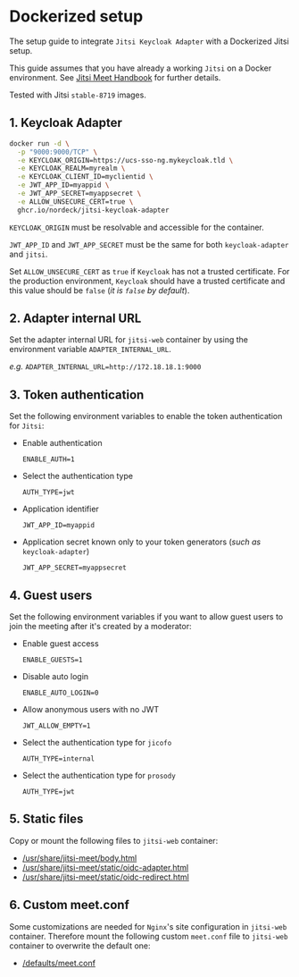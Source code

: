 # Dockerized setup

The setup guide to integrate `Jitsi Keycloak Adapter` with a Dockerized Jitsi
setup.

This guide assumes that you have already a working `Jitsi` on a Docker
environment. See
[Jitsi Meet Handbook](https://jitsi.github.io/handbook/docs/devops-guide/devops-guide-docker/)
for further details.

Tested with Jitsi `stable-8719` images.

## 1. Keycloak Adapter

```bash
docker run -d \
  -p "9000:9000/TCP" \
  -e KEYCLOAK_ORIGIN=https://ucs-sso-ng.mykeycloak.tld \
  -e KEYCLOAK_REALM=myrealm \
  -e KEYCLOAK_CLIENT_ID=myclientid \
  -e JWT_APP_ID=myappid \
  -e JWT_APP_SECRET=myappsecret \
  -e ALLOW_UNSECURE_CERT=true \
  ghcr.io/nordeck/jitsi-keycloak-adapter
```

`KEYCLOAK_ORIGIN` must be resolvable and accessible for the container.

`JWT_APP_ID` and `JWT_APP_SECRET` must be the same for both `keycloak-adapter`
and `jitsi`.

Set `ALLOW_UNSECURE_CERT` as `true` if `Keycloak` has not a trusted certificate.
For the production environment, `Keycloak` should have a trusted certificate and
this value should be `false` (_it is `false` by default_).

## 2. Adapter internal URL

Set the adapter internal URL for `jitsi-web` container by using the environment
variable `ADAPTER_INTERNAL_URL`.

_e.g._ `ADAPTER_INTERNAL_URL=http://172.18.18.1:9000`

## 3. Token authentication

Set the following environment variables to enable the token authentication for
`Jitsi`:

- Enable authentication

  `ENABLE_AUTH=1`

- Select the authentication type

  `AUTH_TYPE=jwt`

- Application identifier

  `JWT_APP_ID=myappid`

- Application secret known only to your token generators (_such as_
  `keycloak-adapter`)

  `JWT_APP_SECRET=myappsecret`

## 4. Guest users

Set the following environment variables if you want to allow guest users to join
the meeting after it's created by a moderator:

- Enable guest access

  `ENABLE_GUESTS=1`

- Disable auto login

  `ENABLE_AUTO_LOGIN=0`

- Allow anonymous users with no JWT

  `JWT_ALLOW_EMPTY=1`

- Select the authentication type for `jicofo`

  `AUTH_TYPE=internal`

- Select the authentication type for `prosody`

  `AUTH_TYPE=jwt`

## 5. Static files

Copy or mount the following files to `jitsi-web` container:

- [/usr/share/jitsi-meet/body.html](../templates/usr/share/jitsi-meet/body.html)
- [/usr/share/jitsi-meet/static/oidc-adapter.html](../templates/usr/share/jitsi-meet/static/oidc-adapter.html)
- [/usr/share/jitsi-meet/static/oidc-redirect.html](../templates/usr/share/jitsi-meet/static/oidc-redirect.html)

## 6. Custom meet.conf

Some customizations are needed for `Nginx`'s site configuration in `jitsi-web`
container. Therefore mount the following custom `meet.conf` file to `jitsi-web`
container to overwrite the default one:

- [/defaults/meet.conf](../templates/jitsi-web-container/defaults/meet.conf)
